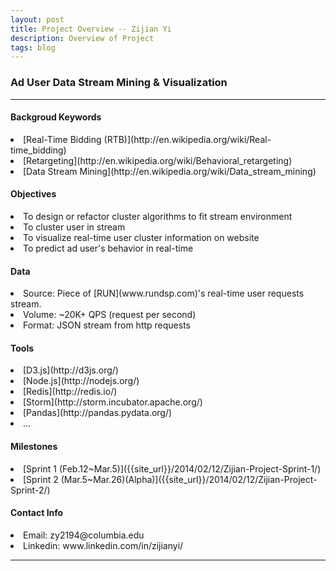 ```yaml
---
layout: post
title: Project Overview -- Zijian Yi
description: Overview of Project
tags: blog
---
```

<section>

### Ad User Data Stream Mining & Visualization

-------------------------------------------------------------------------------

#### Backgroud Keywords

<li>[Real-Time Bidding (RTB)](http://en.wikipedia.org/wiki/Real-time_bidding)</li>
<li>[Retargeting](http://en.wikipedia.org/wiki/Behavioral_retargeting)</li>
<li>[Data Stream Mining](http://en.wikipedia.org/wiki/Data_stream_mining)</li>

#### Objectives

<li>To design or refactor cluster algorithms to fit stream environment</li>
<li>To cluster user in stream</li>
<li>To visualize real-time user cluster information on website</li>
<li>To predict ad user's behavior in real-time</li>

#### Data

<li>Source: Piece of [RUN](www.rundsp.com)'s real-time user requests stream.</li>
<li>Volume: ~20K+ QPS (request per second)</li>
<li>Format: JSON stream from http requests</li>

#### Tools

<li>[D3.js](http://d3js.org/)</li>
<li>[Node.js](http://nodejs.org/)</li>
<li>[Redis](http://redis.io/)</li>
<li>[Storm](http://storm.incubator.apache.org/)</li>
<li>[Pandas](http://pandas.pydata.org/)</li>
<li>...</li>

#### Milestones

<li>[Sprint 1 (Feb.12~Mar.5)]({{site_url}}/2014/02/12/Zijian-Project-Sprint-1/)</li>
<li>[Sprint 2 (Mar.5~Mar.26)(Alpha)]({{site_url}}/2014/02/12/Zijian-Project-Sprint-2/)</li>

#### Contact Info

<li>Email: zy2194@columbia.edu</li>
<li>Linkedin: www.linkedin.com/in/zijianyi/</li>

-------------------------------------------------------------------------------

</section>
